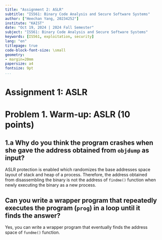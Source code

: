 ```yaml
---
title: "Assignment 2: ASLR"
subtitle: "IS561: Binary Code Analysis and Secure Software Systems"
author: ["Heechan Yang, 20234252"]
institute: "KAIST"
date: "Oct 19, 2024 | 2024 Fall Semester"
subject: "IS561: Binary Code Analysis and Secure Software Systems"
keywords: [IS561, exploitation, security]
lang: "en"
titlepage: true
code-block-font-size: \small
geometry:
- margin=20mm
papersize: a4
fontsize: 9pt
...
```



# Assignment 1: ASLR


# Problem 1. Warm-up: ASLR (10 points)

## 1.a Why do you think the program crashes when she gave the address obtained from ``objdump`` as input?
ASLR protection is enabled which randomizes the base addresses space layout of stack and heap of a process. Therefore, the address obtained from disassembling the binary is not the address of ``findme()`` function when newly executing the binary as a new process.

## Can you write a wrapper program that repeatedly executes the program (``prog``) in a loop until it finds the answer?
Yes, you can write a wrapper program that eventually finds the address space of ``fundme()`` function.
